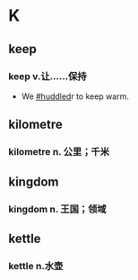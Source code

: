 # K

## keep

### keep v.让……保持

- We [#huddled](.\..md#huddled)r to keep warm.

## kilometre

### kilometre n. 公里；千米

## kingdom

### kingdom n. 王国；领域

## kettle

### kettle n.水壶
